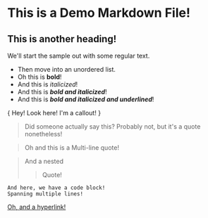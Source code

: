 
# This is a Demo Markdown File!

## This is another heading!

We'll start the sample out with some regular text.

- Then move into an unordered list.
- Oh this is **bold**!
- And this is *italicized*!
- And this is ***bold and italicized***!
- And this is ***_bold and italicized and underlined_***!

{ Hey! Look here! I'm a callout! }

> Did someone actually say this? Probably not, but it's a quote nonetheless!

> Oh and this is a
> Multi-line quote!

> And a nested
>> Quote!

```
And here, we have a code block!
Spanning multiple lines!
```

[ Oh, and a hyperlink! ]( https://google.com )
